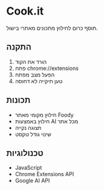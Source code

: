 # Cook.it

תוסף כרום לחילוץ מתכונים מאתרי בישול.

## התקנה
1. הורד את הקוד
2. פתח chrome://extensions
3. הפעל מצב מפתח
4. טען תיקייה לא דחוסה

## תכונות
- חילוץ מקומי מאתר Foody
- חילוץ באמצעות AI מכל אתר
- תצוגה נקייה
- שינוי גודל טקסט

## טכנולוגיות
- JavaScript
- Chrome Extensions API
- Google AI API
